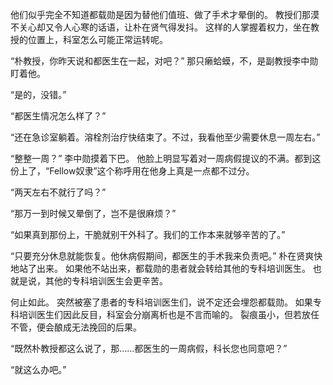 他们似乎完全不知道都载勋是因为替他们值班、做了手术才晕倒的。
教授们那漠不关心却又令人心寒的话语，让朴在贤气得发抖。
这样的人掌握着权力，坐在教授的位置上，科室怎么可能正常运转呢。

“朴教授，你昨天说和都医生在一起，对吧？”
那只癞蛤蟆，不，是副教授李中勋盯着他。

“是的，没错。”

“都医生情况怎么样了？”

“还在急诊室躺着。溶栓剂治疗快结束了。不过，我看他至少需要休息一周左右。”

“整整一周？”
李中勋摸着下巴。
他脸上明显写着对一周病假提议的不满。都到这份上了，“Fellow奴隶”这个称呼用在他身上真是一点都不过分。

“两天左右不就行了吗？”

“那万一到时候又晕倒了，岂不是很麻烦？”

“如果真到那份上，干脆就别干外科了。我们的工作本来就够辛苦的了。”

“只要充分休息就能恢复。他休病假期间，都医生的手术我来负责吧。”
朴在贤爽快地站了出来。
如果他不站出来，都载勋的患者就会转给其他的专科培训医生。
也就是说，其他的专科培训医生会更辛苦。

何止如此。
突然被塞了患者的专科培训医生们，说不定还会埋怨都载勋。
如果专科培训医生们因此反目，科室会分崩离析也是不言而喻的。
裂痕虽小，但若放任不管，便会酿成无法挽回的后果。

“既然朴教授都这么说了，那……都医生的一周病假，科长您也同意吧？”

“就这么办吧。”